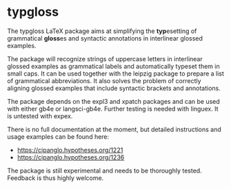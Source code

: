 # typgloss

The typgloss LaTeX package aims at simplifying the **typ**esetting of grammatical **gloss**es and syntactic annotations in interlinear glossed examples.

The package will recognize strings of uppercase letters in interlinear glossed examples as grammatical labels and automatically typeset them in small caps. It can be used together with the leipzig package to prepare a list of grammatical abbreviations. It also solves the problem of correctly aligning glossed examples that include syntactic brackets and annotations.

The package depends on the expl3 and xpatch packages and can be used with either gb4e or langsci-gb4e. Further testing is needed with linguex. It is untested with expex.

There is no full documentation at the moment, but detailed instructions and usage examples can be found here:

  * https://cipanglo.hypotheses.org/1221
  * https://cipanglo.hypotheses.org/1236

The package is still experimental and needs to be thoroughly tested. Feedback is thus highly welcome.
